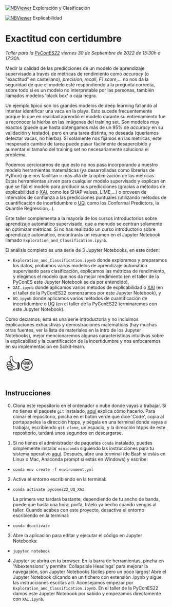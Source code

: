 
[![NBViewer](https://raw.githubusercontent.com/jupyter/design/master/logos/Badges/nbviewer_badge.svg)](https://nbviewer.org/github/MMdeCastro/Uncertainty_Quantification_XAI/blob/main/Exploration_and_Classification.ipynb) Exploración y Clasificación

[![NBViewer](https://raw.githubusercontent.com/jupyter/design/master/logos/Badges/nbviewer_badge.svg)](https://nbviewer.org/github/MMdeCastro/Uncertainty_Quantification_XAI/blob/main/XAI.ipynb) Explicabilidad

# Exactitud con certidumbre

_Taller para la [PyConES22](https://2022.es.pycon.org/) viernes 30 de Septiembre de 2022 de 15:30h a 17:30h._

Medir la calidad de las predicciones de un modelo de aprendizaje supervisado a través de métricas de rendimiento como *accuracy* (o "exactitud" en castellano), *precision*, *recall*, *F1 score*,... no nos da la seguridad de que el modelo esté respondiendo a la pregunta correcta, sobre todo si es un modelo no interpretable por las personas, también llamados modelos 'black box' o caja negra. 

Un ejemplo típico son los grandes modelos de deep learning fallando al intentar identificar una vaca en la playa. Esto sucede frecuentemente porque lo que en realidad aprendió el modelo durante su entrenamiento fue a reconocer la hierba en las imágenes del training set. Son modelos muy exactos (puede que hasta obtengamos más de un 95% de *accuracy* en su validación y testado), pero en una tarea distinta, no deseada (queríamos detectar vacas, no hierba). Si solamente nos fijamos en las métricas, este inesperado cambio de tarea puede pasar fácilmente desapercibido y aumentar el tamaño del training set no necesariamente soluciona el problema.

Podemos cerciorarnos de que esto no nos pasa incorporando a nuestro modelo herramientas matemáticas (ya desarrolladas como librerías de Python) que nos facilitan ir más allá de la optimización de las métricas. Estas herramientas sirven para cualquier modelo supervisado y explican en qué se fijó el modelo para producir sus predicciones (gracias a métodos de explicabilidad o [XAI](https://en.wikipedia.org/wiki/Explainable_artificial_intelligence), como los SHAP values, LIME,...) o proveen de intervalos de confianza a las predicciones puntuales (utilizando métodos de cuantificación de incertidumbre o [UQ](https://en.wikipedia.org/wiki/Uncertainty_quantification), como los Conformal Predictors, la Quantile Regression,..).

Este taller complementa a la mayoría de los cursos introductorios sobre aprendizaje automático supervisado, que a menudo se centran solamente en optimizar métricas. Si no has realizado un curso introductorio sobre aprendizaje automático, encontrarás un resumen en el Jupyter Notebook llamado `Exploration_and_Classification.ipynb`.

El análisis completo es una serie de 3 Jupyter Notebooks, en este orden:

+ `Exploration_and_Classification.ipynb` donde exploramos y preparamos los datos, probamos varios modelos de aprendizaje automático supervisado para clasificación, explicamos las métricas de rendimiento, y elegimos el modelo que nos da mejor rendimiento (en el taller de la PyConES este Jupyter Notebook se da por entendido),
+ `XAI.ipynb` donde aplicamos varios métodos de explicabilidad o [XAI](https://en.wikipedia.org/wiki/Explainable_artificial_intelligence) (en el taller de la PyConES22 comenzamos por este Jupyter Notebook), y
+ `UQ.ipynb` donde aplicamos varios métodos de cuantificación de incertidumbre o [UQ](https://en.wikipedia.org/wiki/Uncertainty_quantification) (en el taller de la PyConES22 terminaremos con este Jupyter Notebook).

Como decíamos, ésta es una serie introductoria y no incluimos explicaciones exhaustivas y demostraciones matemáticas (hay muchas otras fuentes, ver la lista de materiales en la intro de los Jupyter Notebooks), mejor mencionaremos algunas características intuitivas sobre la explicabiliad y la cuantificación de la incertidumbre y nos enfocaremos en su implementación en Scikit-learn.

<font size="10"> 👍🤓 </font>

## Instrucciones

0. Clona este repositorio en el ordenador o nube donde vayas a trabajar. Si no tienes el paquete `git` instalado, [aquí](https://git-scm.com/book/en/v2/Getting-Started-Installing-Git) explica cómo hacerlo. Para clonar el repositorio, pincha en el botón verde que dice 'Code', copia al portapapeles la dirección htpps, y pégala en una terminal donde vayas a trabajar, escribiendo `git clone`, un espacio, y la dirección htpps de este repositorio, tardará unos segundos en descargarse.  

1. Si no tienes el administrador de paquetes `conda` instalado, puedes simplemente instalar `miniconda` siguiendo las instrucciones para tu sistema operativo [aquí](https://docs.conda.io/en/latest/miniconda.html). Después, abre una terminal (de Bash si estás en Linux o Mac, Anaconda prompt si estás en Windows) y escribe:

+ `conda env create -f environment.yml`

2. Activa el entorno escribiendo en la terminal:

+ `conda activate pycones22_UQ_XAI`

  La primera vez tardará bastante, dependiendo de tu ancho de banda, puede que hasta una hora, porfa, tráelo ya hecho cuando vengas al taller. Cuando acabes con este proyecto, desactiva el entorno escribiendo en la terminal:

+ `conda deactivate`

3. Abre la aplicación para editar y ejecutar el código en Jupyter Notebooks:

+ `jupyter notebook`

4. Jupyter se abrirá en tu browser. En la barra de herramientas, pincha en 'Nbextensions' y permite 'Collapsible Headings' para mejorar la navegación, son Jupyter Notebooks fáciles pero un poco largos! Abre el Jupyter Notebook clicando en un fichero con extensión .ipynb y sigue las instrucciones escritas allí. Aconsejamos empezar por `Exploration_and_Classification.ipynb`. En el taller de la PyConES22 damos este Jupyter Notebook por sabido y empezamos directamente con `XAI.ipynb`.


